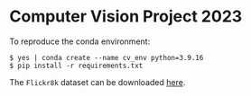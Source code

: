 # Computer Vision Project 2023

To reproduce the conda environment:

```
$ yes | conda create --name cv_env python=3.9.16
$ pip install -r requirements.txt
```

The `Flickr8k` dataset can be downloaded [here](https://www.kaggle.com/datasets/yangkenwu/flickr8k-image-caption).
